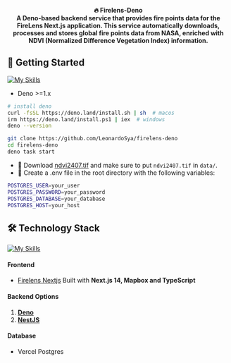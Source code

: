 <p align="center">
  <strong>🔥 Firelens-Deno<br /></strong>
  <strong>A Deno-based backend service that provides fire points data for the FireLens Next.js application. This service automatically downloads, processes and stores global fire points data from NASA, enriched with NDVI (Normalized Difference Vegetation Index) information.</strong>
</p>

## 🚀 Getting Started
[![My Skills](https://skillicons.dev/icons?i=deno)](https://skillicons.dev)
- Deno >=1.x 
```bash
# install deno
curl -fsSL https://deno.land/install.sh | sh  # macos
irm https://deno.land/install.ps1 | iex  # windows
deno --version

git clone https://github.com/LeonardoSya/firelens-deno
cd firelens-deno
deno task start
```
- 👋 Download [ndvi2407.tif](https://drive.usercontent.google.com/download?id=19CYwVeoVvE9ZM1VCxUu24Y-GwmQdu6aB&export=download&authuser=0&confirm=t&uuid=8333d860-57a3-4830-8700-c02e2c3b280f&at=AN_67v2-iTw3mFJgY7yJKOl9T5O9%3A1727417613345
) and make sure to put `ndvi2407.tif` in `data/`.
- 🧷 Create a .env file in the root directory with the following variables:
```bash
POSTGRES_USER=your_user
POSTGRES_PASSWORD=your_password
POSTGRES_DATABASE=your_database
POSTGRES_HOST=your_host
```

## 🛠️ Technology Stack
[![My Skills](https://skillicons.dev/icons?i=react,nextjs,ts,postgres,tailwind,redux,deno,nestjs)](https://skillicons.dev)

#### Frontend
- [Firelens Nextjs](https://github.com/LeonardoSya/firelens-nextjs) Built with **Next.js 14, Mapbox and TypeScript**

#### Backend Options
1. [**Deno**](https://github.com/LeonardoSya/firelens-deno)
2. [**NestJS**](https://github.com/LeonardoSya/firelens-nestjs)

#### Database
- Vercel Postgres
